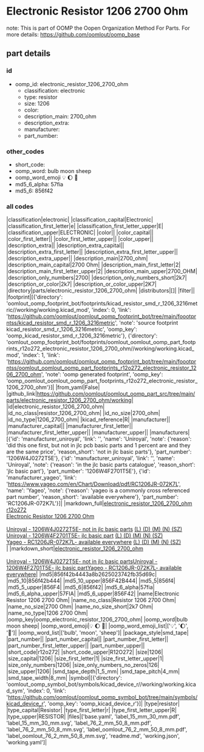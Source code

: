 # Electronic Resistor 1206 2700 Ohm  

note: This is part of OOMP the Oopen Organization Method For Parts. For more details: https://github.com/oomlout/oomp_base

##  part details





### id
* oomp_id: electronic_resistor_1206_2700_ohm
  * classification: electronic
  * type: resistor
  * size: 1206
  * color: 
  * description_main: 2700_ohm
  * description_extra: 
  * manufacturer: 
  * part_number: 

### other_codes
* short_code: 
* oomp_word: bulb moon sheep
* oomp_word_emoji :bulb: :moon: :sheep:
* md5_6_alpha: 57fia
* md5_6: 856f42

### all codes 
|classification|electronic|
|classification_capital|Electronic|
|classification_first_letter|e|
|classification_first_letter_upper|E|
|classification_upper|ELECTRONIC|
|color||
|color_capital||
|color_first_letter||
|color_first_letter_upper||
|color_upper||
|description_extra||
|description_extra_capital||
|description_extra_first_letter||
|description_extra_first_letter_upper||
|description_extra_upper||
|description_main|2700_ohm|
|description_main_capital|2700 Ohm|
|description_main_first_letter|2|
|description_main_first_letter_upper|2|
|description_main_upper|2700_OHM|
|description_only_numbers|2700|
|description_only_numbers_short|2k7|
|description_or_color|2k7|
|description_or_color_upper|2K7|
|directory|parts/electronic_resistor_1206_2700_ohm|
|distributors|[]|
|filter||
|footprint|[{'directory': 'oomlout_oomp_footprint_bot/footprints/kicad_resistor_smd_r_1206_3216metric//working/working.kicad_mod', 'index': 0, 'link': 'https://github.com/oomlout/oomlout_oomp_footprint_bot/tree/main/foootprntss/kicad_resistor_smd_r_1206_3216metric', 'note': 'source footprint kicad_resistor_smd_r_1206_3216metric', 'oomp_key': 'oomp_kicad_resistor_smd_r_1206_3216metric'}, {'directory': 'oomlout_oomp_footprint_bot/footprints/oomlout_oomlout_oomp_part_footprints_r12o272_electronic_resistor_1206_2700_ohm//working/working.kicad_mod', 'index': 1, 'link': 'https://github.com/oomlout/oomlout_oomp_footprint_bot/tree/main/foootprntss/oomlout_oomlout_oomp_part_footprints_r12o272_electronic_resistor_1206_2700_ohm', 'note': 'oomp generated footprint', 'oomp_key': 'oomp_oomlout_oomlout_oomp_part_footprints_r12o272_electronic_resistor_1206_2700_ohm'}]|
|from_yaml|False|
|github_link|https://github.com/oomlout/oomlout_oomp_part_src/tree/main/parts/electronic_resistor_1206_2700_ohm/working|
|id|electronic_resistor_1206_2700_ohm|
|id_no_class|resistor_1206_2700_ohm|
|id_no_size|2700_ohm|
|id_no_type|1206_2700_ohm|
|kicad_reference|R|
|manufacturer||
|manufacturer_capital||
|manufacturer_first_letter||
|manufacturer_first_letter_upper||
|manufacturer_upper||
|manufacturers|[{'id': 'manufacturer_uniroyal', 'link': '', 'name': 'Uniroyal', 'note': {'reason': 'did this one first, but not in jlc pcb basic parts and 1 percent are and they are the same price', 'reason_short': 'not in jlc basic parts'}, 'part_number': '1206W4J0272T5E'}, {'id': 'manufacturer_uniroyal', 'link': '', 'name': 'Uniroyal', 'note': {'reason': 'in the jlc basic parts catalogue', 'reason_short': 'jlc basic part'}, 'part_number': '1206W4F2701T5E'}, {'id': 'manufacturer_yageo', 'link': 'https://www.yageo.com/en/Chart/Download/pdf/RC1206JR-072K7L', 'name': 'Yageo', 'note': {'reason': 'yageo is a commonly cross referenced part number', 'reason_short': 'available everywhere'}, 'part_number': 'RC1206JR-072K7L'}]|
|markdown_full|[electronic_resistor_1206_2700_ohm](https://github.com/oomlout/oomlout_oomp_part_src/tree/main/parts/electronic_resistor_1206_2700_ohm/working)<br>[r12o272](https://github.com/oomlout/oomlout_oomp_part_src/tree/main/parts/electronic_resistor_1206_2700_ohm/working)<br>[Electronic Resistor 1206 2700 Ohm](https://github.com/oomlout/oomlout_oomp_part_src/tree/main/parts/electronic_resistor_1206_2700_ohm/working)<br><br>[Uniroyal - 1206W4J0272T5E- not in jlc basic parts]() [(L)  ](https://www.lcsc.com/search?q=1206W4J0272T5E)[(D)  ](https://www.digikey.com/en/products?keywords=1206W4J0272T5E)[(M)  ](https://www.mouser.com/Search/Refine?Keyword=1206W4J0272T5E)[(N)  ](https://www.newark.com/search?st=1206W4J0272T5E)[(SZ)  ](https://so.szlcsc.com/global.html?k=1206W4J0272T5E)<br>[Uniroyal - 1206W4F2701T5E- jlc basic part]() [(L)  ](https://www.lcsc.com/search?q=1206W4F2701T5E)[(D)  ](https://www.digikey.com/en/products?keywords=1206W4F2701T5E)[(M)  ](https://www.mouser.com/Search/Refine?Keyword=1206W4F2701T5E)[(N)  ](https://www.newark.com/search?st=1206W4F2701T5E)[(SZ)  ](https://so.szlcsc.com/global.html?k=1206W4F2701T5E)<br>[Yageo - RC1206JR-072K7L- available everywhere](https://www.yageo.com/en/Chart/Download/pdf/RC1206JR-072K7L) [(L)  ](https://www.lcsc.com/search?q=RC1206JR-072K7L)[(D)  ](https://www.digikey.com/en/products?keywords=RC1206JR-072K7L)[(M)  ](https://www.mouser.com/Search/Refine?Keyword=RC1206JR-072K7L)[(N)  ](https://www.newark.com/search?st=RC1206JR-072K7L)[(SZ)  ](https://so.szlcsc.com/global.html?k=RC1206JR-072K7L)<br>|
|markdown_short|[electronic_resistor_1206_2700_ohm](https://github.com/oomlout/oomlout_oomp_part_src/tree/main/parts/electronic_resistor_1206_2700_ohm/working)<br><br>[Uniroyal - 1206W4J0272T5E- not in jlc basic parts]()[Uniroyal - 1206W4F2701T5E- jlc basic part]()[Yageo - RC1206JR-072K7L- available everywhere](https://www.yageo.com/en/Chart/Download/pdf/RC1206JR-072K7L)|
|md5|856f42b4443a8b2625023742fb35d69c|
|md5_10|856f42b444|
|md5_10_upper|856F42B444|
|md5_5|856f4|
|md5_5_upper|856F4|
|md5_6|856f42|
|md5_6_alpha|57fia|
|md5_6_alpha_upper|57FIA|
|md5_6_upper|856F42|
|name|Electronic Resistor 1206 2700 Ohm|
|name_no_class|Resistor 1206 2700 Ohm|
|name_no_size|2700 Ohm|
|name_no_size_short|2k7 Ohm|
|name_no_type|1206 2700 Ohm|
|oomp_key|oomp_electronic_resistor_1206_2700_ohm|
|oomp_word|bulb moon sheep|
|oomp_word_emoji|:bulb: :moon: :sheep:|
|oomp_word_emoji_list|[':bulb:', ':moon:', ':sheep:']|
|oomp_word_list|['bulb', 'moon', 'sheep']|
|package_style|smd_tape|
|part_number||
|part_number_capital||
|part_number_first_letter||
|part_number_first_letter_upper||
|part_number_upper||
|short_code|r12o272|
|short_code_upper|R12O272|
|size|1206|
|size_capital|1206|
|size_first_letter|1|
|size_first_letter_upper|1|
|size_only_numbers|1206|
|size_only_numbers_no_zeros|126|
|size_upper|1206|
|smd_tape_depth|1_5_mm|
|smd_tape_pitch|4_mm|
|smd_tape_width|8_mm|
|symbol|[{'directory': 'oomlout_oomp_symbol_bot/symbols/kicad_device_r//working/working.kicad_sym', 'index': 0, 'link': 'https://github.com/oomlout/oomlout_oomp_symbol_bot/tree/main/symbols/kicad_device_r', 'oomp_key': 'oomp_kicad_device_r'}]|
|type|resistor|
|type_capital|Resistor|
|type_first_letter|r|
|type_first_letter_upper|R|
|type_upper|RESISTOR|
|files|['base.yaml', 'label_15_mm_30_mm.pdf', 'label_15_mm_30_mm.svg', 'label_76_2_mm_50_8_mm.pdf', 'label_76_2_mm_50_8_mm.svg', 'label_oomlout_76_2_mm_50_8_mm.pdf', 'label_oomlout_76_2_mm_50_8_mm.svg', 'readme.md', 'working.json', 'working.yaml']|
